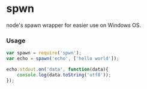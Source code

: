 # spwn
node's spawn wrapper for easier use on Windows OS.

### Usage
```javascript
var spawn = require('spwn');
var echo = spawn('echo', ['hello world']);

echo.stdout.on('data', function(data){
	console.log(data.toString('utf8'));
});
```
